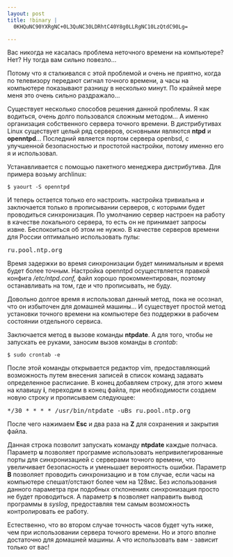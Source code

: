 ```yaml
--- 
layout: post
title: !binary |
  0KHQuNC90YXRgNC+0L3QuNC30LDRhtC40Y8g0LLRgNC10LzQtdC90Lg=

---
```

Вас никогда не касалась проблема неточного времени на компьютере? Нет? Ну тогда вам сильно повезло...

Потому что я сталкивался с этой проблемой и очень не приятно, когда по телевизору передают сигнал точного времени, а часы на компьютере показывают разницу в несколько минут. По крайней мере меня это очень сильно раздражало...

Существует несколько способов решения данной проблемы. Я как водиться, очень долго пользовался сложным методом... А именно организация собственного сервера точного времени. В дистрибутивах Linux существует целый ряд серверов, основными являются <strong>ntpd</strong> и <strong>openntpd</strong>... Последний является портом сервера openbsd, с улучшенной безопасностью и простотой настройки, потому именно его я и использовал.
<!--more-->
Устанавливается с помощью пакетного менеджера дистрибутива. Для примера возьму archlinux:
<pre><code>$ yaourt -S openntpd</code></pre>

И теперь остается только его настроить. настройка тривиальна и заключается только в прописывании серверов, с которыми будет проводиться синхронизация. По умолчанию сервер настроен на работу в качестве локального сервера, то есть он не принимает запросы извне. Беспокоиться об этом не нужно. В качестве серверов времени для России оптимально использовать пулы:
<pre>ru.pool.ntp.org</pre>

Время задержки во время синхронизации будет минимальным и время будет более точным. Настройка openntpd осуществляется правкой конфига <em>/etc/ntpd.conf,</em> файл хорошо прокомментирован, поэтому останавливать на том, где и что прописывать, не буду.

Довольно долгое время я использовал данный метод, пока не осознал, что он избыточен для домашней машины... И существует простой метод установки точного времени на компьютере без поддержки в рабочем состоянии отдельного сервиса.

Заключается метод в вызове команды <strong>ntpdate</strong>. А для того, чтобы не запускать ее руками, заносим вызов команды в <em>crontab</em>:
<pre><code>$ sudo crontab -e</code></pre>

После этой команды открывается редактор vim, предоставляющий возможность путем внесения записей в список команд задавать определенное расписание. В конец добавляем строку, для этого жмем на клавишу <strong>i</strong>, переходим в конец файла, при необходимости создаем новую строку и прописываем следующее:
<pre>*/30 * * * * /usr/bin/ntpdate -uBs ru.pool.ntp.org</pre>

После чего нажимаем <strong>Esc</strong> и два раза на <strong>Z</strong> для сохранения и закрытия файла.

Данная строка позволит запускать команду <strong>ntpdate</strong> каждые полчаса. Параметр <strong>u</strong> позволяет программе использовать непривилегированные порты для синхронизацией с серверами точного времени, что увеличивает безопасность и уменьшает вероятность ошибки. Параметр <strong>B</strong> позволяет проводить синхронизацию и в том случае, если часы на компьютере спешат/отстают более чем на 128мс. Без использования данного параметра при подобных отклонениях синхронизация просто не будет проводиться. А параметр <strong>s</strong> позволяет направить вывод программы в <em>syslog</em>, предоставляя тем самым возможность контролировать ее работу.

Естественно, что во втором случае точность часов будет чуть ниже, чем при использовании сервера точного времени. Но и этого вполне достаточно для домашней машины. А что использовать вам - зависит только от вас!
